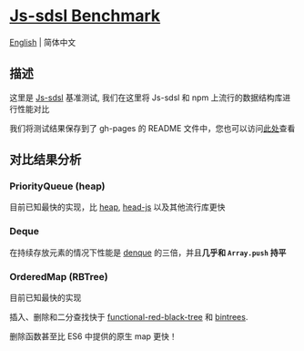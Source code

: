 # [Js-sdsl Benchmark](https://github.com/js-sdsl/benchmark)

[English](https://github.com/js-sdsl/benchmark/blob/main/README.md) | 简体中文

## 描述

这里是 [Js-sdsl](https://github.com/js-sdsl/js-sdsl) 基准测试, 我们在这里将 Js-sdsl 和 npm 上流行的数据结构库进行性能对比

我们将测试结果保存到了 gh-pages 的 README 文件中，您也可以访问[此处](https://js-sdsl.github.io/#/zh-cn/test/benchmark)查看

## 对比结果分析

### PriorityQueue (heap)

目前已知最快的实现，比 [heap](http://npmjs.com/package/heap), [head-js](http://npmjs.com/package/heap-js) 以及其他流行库更快

### Deque

在持续存放元素的情况下性能是 [denque](https://npmjs.com/package/denque) 的三倍，并且**几乎和 `Array.push` 持平**

### OrderedMap (RBTree)

目前已知最快的实现

插入、删除和二分查找快于 [functional-red-black-tree](https://npmjs.com/package/functional-red-black-tree) 和 [bintrees](https://npmjs.com/package/bintrees).

删除函数甚至比 ES6 中提供的原生 map 更快！

